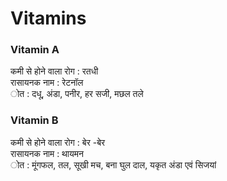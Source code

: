 # Vitamins

### Vitamin A
कमी से होने वाला रोग :  रतधी <br>
रासायनक नाम :  रेटनॉल<br>
ोत : दधू, अंडा, पनीर, हर सजी, मछल तले <br>

### Vitamin B
कमी से होने वाला  रोग :  बेर -बेर<br>
रासायनक नाम :  थायमन<br>
ोत : मूंगफल, तल, सूखी मच, बना घुल दाल, यकृत अंडा एवं सिजयां
